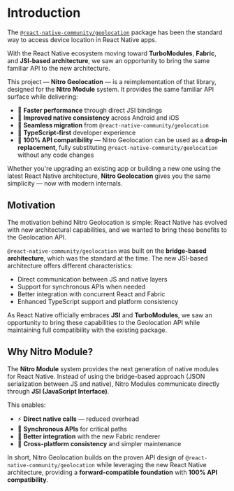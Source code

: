 # Introduction

The [`@react-native-community/geolocation`](https://github.com/michalchudziak/react-native-geolocation) package has been the standard way to access device location in React Native apps.

With the React Native ecosystem moving toward **TurboModules**, **Fabric**, and **JSI-based architecture**, we saw an opportunity to bring the same familiar API to the new architecture.

This project — **Nitro Geolocation** — is a reimplementation of that library, designed for the **Nitro Module** system.
It provides the same familiar API surface while delivering:

- 🚀 **Faster performance** through direct JSI bindings
- 📱 **Improved native consistency** across Android and iOS
- 🔁 **Seamless migration** from `@react-native-community/geolocation`
- 🧩 **TypeScript-first** developer experience
- 🔄 **100% API compatibility** — Nitro Geolocation can be used as a **drop-in replacement**, fully substituting `@react-native-community/geolocation` without any code changes

Whether you're upgrading an existing app or building a new one using the latest React Native architecture, **Nitro Geolocation** gives you the same simplicity — now with modern internals.

## Motivation

The motivation behind Nitro Geolocation is simple:
React Native has evolved with new architectural capabilities, and we wanted to bring these benefits to the Geolocation API.

`@react-native-community/geolocation` was built on the **bridge-based architecture**, which was the standard at the time. The new JSI-based architecture offers different characteristics:

- Direct communication between JS and native layers
- Support for synchronous APIs when needed
- Better integration with concurrent React and Fabric
- Enhanced TypeScript support and platform consistency

As React Native officially embraces **JSI** and **TurboModules**, we saw an opportunity to bring these capabilities to the Geolocation API while maintaining full compatibility with the existing package.

## Why Nitro Module?

The **Nitro Module** system provides the next generation of native modules for React Native.
Instead of using the bridge-based approach (JSON serialization between JS and native), Nitro Modules communicate directly through **JSI (JavaScript Interface)**.

This enables:

- ⚡ **Direct native calls** — reduced overhead
- 🧠 **Synchronous APIs** for critical paths
- 🔧 **Better integration** with the new Fabric renderer
- 🧩 **Cross-platform consistency** and simpler maintenance

In short, Nitro Geolocation builds on the proven API design of `@react-native-community/geolocation` while leveraging the new React Native architecture, providing a **forward-compatible foundation** with **100% API compatibility**.
